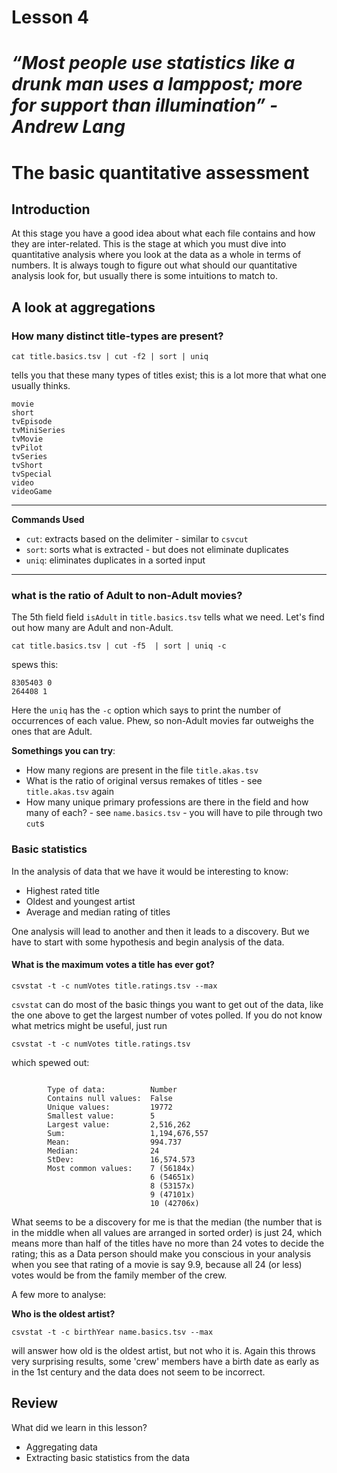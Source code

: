 # Lesson 4

# _“Most people use statistics like a drunk man uses a lamppost; more for support than illumination” - Andrew Lang_

# The basic quantitative assessment

## Introduction

At this stage you have a good idea about what each file contains and how they are inter-related. This is the stage at which you must dive into quantitative analysis where you look at the data as a whole in terms of numbers. It is always tough to figure out what should our quantitative analysis look for, but usually there is some intuitions to match to.

## A look at aggregations

### How many distinct title-types are present?

```
cat title.basics.tsv | cut -f2 | sort | uniq
```

tells you that these many types of titles exist; this is a lot more that what one usually thinks.

```
movie
short
tvEpisode
tvMiniSeries
tvMovie
tvPilot
tvSeries
tvShort
tvSpecial
video
videoGame
```

---

**Commands Used**

- `cut`: extracts based on the delimiter - similar to `csvcut`
- `sort`: sorts what is extracted - but does not eliminate duplicates
- `uniq`: eliminates duplicates in a sorted input

---

### what is the ratio of Adult to non-Adult movies?

The 5th field field `isAdult` in `title.basics.tsv` tells what we need. Let's find out how many are Adult and non-Adult.

```
cat title.basics.tsv | cut -f5  | sort | uniq -c
```

spews this:

```
8305403 0
264408 1
```

Here the `uniq` has the `-c` option which says to print the number of occurrences of each value. Phew, so non-Adult movies far outweighs the ones that are Adult.

**Somethings you can try**:

- How many regions are present in the file `title.akas.tsv`
- What is the ratio of original versus remakes of titles - see `title.akas.tsv` again
- How many unique primary professions are there in the field and how many of each? - see `name.basics.tsv` - you will have to pile through two `cut`s

### Basic statistics

In the analysis of data that we have it would be interesting to know:

- Highest rated title
- Oldest and youngest artist
- Average and median rating of titles

One analysis will lead to another and then it leads to a discovery. But we have to start with some hypothesis and begin analysis of the data.

#### What is the maximum votes a title has ever got?

```
csvstat -t -c numVotes title.ratings.tsv --max
```

`csvstat` can do most of the basic things you want to get out of the data, like the one above to get the largest number of votes polled. If you do not know what metrics might be useful, just run

```
csvstat -t -c numVotes title.ratings.tsv
```

which spewed out:

```

        Type of data:          Number
        Contains null values:  False
        Unique values:         19772
        Smallest value:        5
        Largest value:         2,516,262
        Sum:                   1,194,676,557
        Mean:                  994.737
        Median:                24
        StDev:                 16,574.573
        Most common values:    7 (56184x)
                               6 (54651x)
                               8 (53157x)
                               9 (47101x)
                               10 (42706x)
```

What seems to be a discovery for me is that the median (the number that is in the middle when all values are arranged in sorted order) is just 24, which means more than half of the titles have no more than 24 votes to decide the rating; this as a Data person should make you conscious in your analysis when you see that rating of a movie is say 9.9, because all 24 (or less) votes would be from the family member of the crew.

A few more to analyse:

**Who is the oldest artist?**

```
csvstat -t -c birthYear name.basics.tsv --max
```

will answer how old is the oldest artist, but not who it is. Again this throws very surprising results, some 'crew' members have a birth date as early as in the 1st century and the data does not seem to be incorrect.

## Review

What did we learn in this lesson?

- Aggregating data
- Extracting basic statistics from the data
